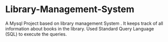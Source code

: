 # Library-Management-System
A Mysql Project based on library management System .
It keeps track of all information about books in the library.
Used Standard Query Language (SQL) to execute the queries.
